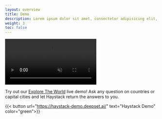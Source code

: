 ```yaml
---
layout: overview
title: Demo
description: Lorem ipsum dolor sit amet, consectetur adipisicing elit, nisi quisquam et eveniet nesciunt repellendus.
weight: 3
toc: false
---
```


<!-- ![image](https://raw.githubusercontent.com/deepset-ai/haystack-website/source/public/img/haystack-demo-short.gif) -->
<!-- use mp4 instead of gif to reduce file size -->

<video autoplay loop muted playsinline class="responsive"><source src="/images/haystack-demo-short.mp4" type="video/mp4"></video>

Try out our [Explore The World](https://haystack-demo.deepset.ai/) live demo!
Ask any question on countries or capital cities and let Haystack return the answers to you.

{{< button url="https://haystack-demo.deepset.ai/" text="Haystack Demo" color="green">}}
